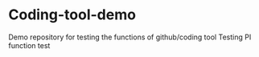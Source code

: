 # Coding-tool-demo
Demo repository for testing the functions of github/coding tool
Testing PI function
test
